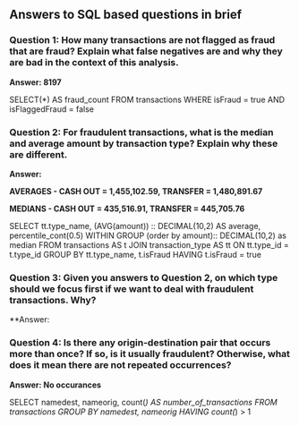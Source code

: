 ## Answers to SQL based questions in brief

### Question 1: How many transactions are not flagged as fraud that are fraud? Explain what false negatives are and why they are bad in the context of this analysis.

**Answer: 8197**

SELECT(*) AS fraud_count FROM transactions
WHERE isFraud = true AND isFlaggedFraud = false

### Question 2: For fraudulent transactions, what is the median and average amount by transaction type? Explain why these are different. 

**Answer:**   

**AVERAGES - CASH OUT = 1,455,102.59, TRANSFER = 1,480,891.67**

**MEDIANS - CASH OUT = 435,516.91, TRANSFER = 445,705.76**

SELECT tt.type_name, (AVG(amount)) :: DECIMAL(10,2) AS average, percentile_cont(0.5) WITHIN GROUP (order by amount):: DECIMAL(10,2) as median
FROM transactions AS t
JOIN transaction_type AS tt
ON tt.type_id = t.type_id
GROUP BY tt.type_name, t.isFraud
HAVING t.isFraud = true

### Question 3: Given you answers to Question 2, on which type should we focus first if we want to deal with fraudulent transactions. Why?

**Answer: 

### Question 4: Is there any origin-destination pair that occurs more than once? If so, is it usually fraudulent? Otherwise, what does it mean there are not repeated occurrences?

**Answer: No occurances**

SELECT namedest, nameorig, count(*) AS number_of_transactions
FROM transactions
GROUP BY namedest, nameorig
HAVING count(*) > 1